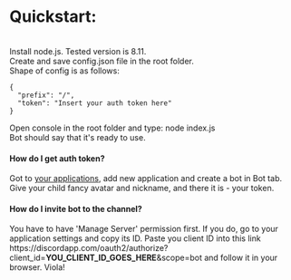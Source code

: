 <h1>Quickstart:</h1><br>
Install node.js. Tested version is 8.11.<br>
Create and save config.json file in the root folder.<br>
Shape of config is as follows:<br>

```
{
  "prefix": "/",
  "token": "Insert your auth token here"
}
```

Open console in the root folder and type: node index.js<br>
Bot should say that it's ready to use.

<h4>How do I get auth token?</h4>
Got to <a href='https://discordapp.com/developers/applications'>your applications</a>, add new application and create a bot in Bot tab.
Give your child fancy avatar and nickname, and there it is - your token.
<h4>How do I invite bot to the channel?</h4>
You have to have 'Manage Server' permission first. If you do, go to your application settings and copy its ID.
Paste you client ID into this link https://discordapp.com/oauth2/authorize?client_id=<b>YOU_CLIENT_ID_GOES_HERE</b>&scope=bot and follow it in your browser.
Viola!